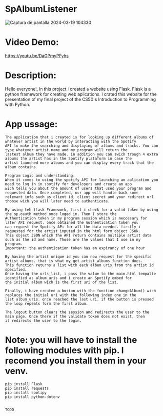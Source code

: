 # SpAlbumListener
![Captura de pantalla 2024-03-19 104330](https://github.com/santiago-otero/SpAlbumListener/assets/142631458/68299e1a-7f55-41e8-9fac-54932f6afced)


# Video Demo:
https://youtu.be/DaGPmyPFyhs
   
# Description:
Hello everyone!, In this project I created a website using Flask. Flask is a python framework for creating web aplications. I crated this website for the presentation of my final project of the CS50´s Introduction to Programming with Python. 
    
# App ussage:
    The application that i created is for looking up different albums of whatever artist in the world by interacting with the Spotify 
    API to make the searching and displaying of albums and tracks. You can type whatever artist name and my program will return the 
    lastest album they have made. In addition you can swich trough 4 extra albums the artist has in the Spotify plataform in case the 
    artist launched more albums and you can display every track that the album contains. 
    
    Program Logic and understanding: 
    When it comes to using the spotify API for launching an aplication you need to log in in spotify for developers and create an app 
    wich tells you about the amount of users that used your program and requested data. Once completed, our app will handle back some 
    relevant info such as client id, client secret and your redirect url thoose wich you will later need to authenticate. 

    By using teh flask Framework, first i check for a valid token by using the sp.oauth method once loged in. Then I store the 
    Authentication token in my program session which is neccesary for later API request. once obtained the Authentication token you 
    can request the Spotify APi for all the data needed. firstly i requested for the artist inputed in the html form object JSON. 
    This object JSON which the API return contains multiple artist data such as the id and name. Those are the values that I use in my program.
    Important: the authentication token has an expirancy of one hour

    By having the artist unique id you can now request for the specific artist albums. that is what my get_artist_albums function does. 
    This function returns a list with each album uris from the artist id specified. 
    Once having the urls_list, i pass the value to the main.html tempalte identified as album_uris and i create an Spotify embed for 
    the initial album wich is the first uri of the list.

    Finally, i have created a button with the function changeAlbum() wich replaces the initial uri with the following index one in the 
    list album_uris. once reached the last uri, if the button is pressed the loop repeats form the first album. 

    The logout button clears the session and redirects the user to the main page. Once there if the validate token does not exist, then 
    it redirects the user to the login. 

# Note: you will have to install the following modules with pip. I recomend you install them in your venv.
    pip install Flask
    pip install requests
    pip install spotipy
    pip install python-dotenv


    TODO
